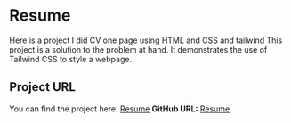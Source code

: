 

# Resume
Here is a project I did CV one page using HTML and CSS and tailwind
This project is a solution to the problem at hand. It demonstrates the use of Tailwind CSS to style a webpage.

## Project URL

You can find the project here: [Resume](https://github.com/mikelarryzim143/resume)
**GitHub URL:** [Resume](https://github.com/mikelarryzim143/resume)
